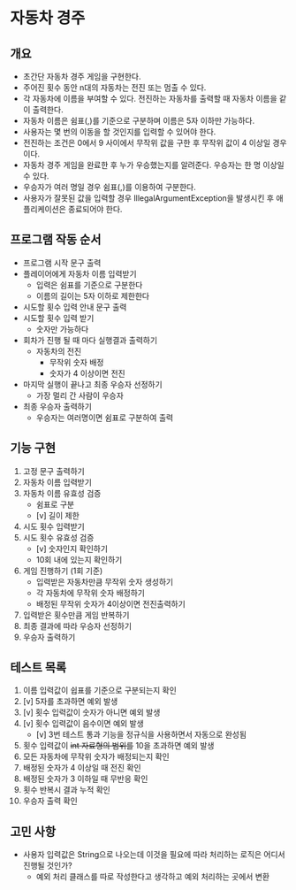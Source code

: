 # 자동차 경주
## 개요
- 초간단 자동차 경주 게임을 구현한다.
- 주어진 횟수 동안 n대의 자동차는 전진 또는 멈출 수 있다.
- 각 자동차에 이름을 부여할 수 있다. 전진하는 자동차를 출력할 때 자동차 이름을 같이 출력한다.
- 자동차 이름은 쉼표(,)를 기준으로 구분하며 이름은 5자 이하만 가능하다.
- 사용자는 몇 번의 이동을 할 것인지를 입력할 수 있어야 한다.
- 전진하는 조건은 0에서 9 사이에서 무작위 값을 구한 후 무작위 값이 4 이상일 경우이다.
- 자동차 경주 게임을 완료한 후 누가 우승했는지를 알려준다. 우승자는 한 명 이상일 수 있다.
- 우승자가 여러 명일 경우 쉼표(,)를 이용하여 구분한다.
- 사용자가 잘못된 값을 입력할 경우 IllegalArgumentException을 발생시킨 후 애플리케이션은 종료되어야 한다.

## 프로그램 작동 순서
- 프로그램 시작 문구 출력
- 플레이어에게 자동차 이름 입력받기
  - 입력은 쉼표를 기준으로 구분한다
  - 이름의 길이는 5자 이하로 제한한다
- 시도할 횟수 입력 안내 문구 출력
- 시도할 횟수 입력 받기
  - 숫자만 가능하다
- 회차가 진행 될 때 마다 실행결과 출력하기
  - 자동차의 전진
    - 무작위 숫자 배정
    - 숫자가 4 이상이면 전진
- 마지막 실행이 끝나고 최종 우승자 선정하기
  - 가장 멀리 간 사람이 우승자
- 최종 우승자 출력하기
  - 우승자는 여러명이면 쉼표로 구분하여 출력

## 기능 구현
1. 고정 문구 출력하기
2. 자동차 이름 입력받기
3. 자동차 이름 유효성 검증
   - 쉼표로 구분
   - [v] 길이 제한
4. 시도 횟수 입력받기
5. 시도 횟수 유효성 검증
   - [v] 숫자인지 확인하기
   - 10회 내에 있는지 확인하기
6. 게임 진행하기 (1회 기준)
   - 입력받은 자동차만큼 무작위 숫자 생성하기
   - 각 자동차에 무작위 숫자 배정하기
   - 배정된 무작위 숫자가 4이상이면 전진출력하기
7. 입력받은 횟수만큼 게임 반복하기
8. 최종 결과에 따라 우승자 선정하기
9. 우승자 출력하기

## 테스트 목록
1. 이름 입력값이 쉽표를 기준으로 구분되는지 확인
2. [v] 5자를 초과하면 예외 발생
3. [v] 횟수 입력값이 숫자가 아니면 예외 발생
4. [v] 횟수 입력값이 음수이면 예외 발생
   - [v] 3번 테스트 통과 기능을 정규식을 사용하면서 자동으로 완성됨
5. 횟수 입력값이 ~~int 자료형의 범위를~~ 10을 초과하면 예외 발생
6. 모든 자동차에 무작위 숫자가 배정되는지 확인
7. 배정된 숫자가 4 이상일 때 전진 확인
8. 배정된 숫자가 3 이하일 때 무반응 확인
9. 횟수 반복시 결과 누적 확인
10. 우승자 출력 확인

## 고민 사항
- 사용자 입력값은 String으로 나오는데 이것을 필요에 따라 처리하는 로직은 어디서 진행될 것인가?
  - 예외 처리 클래스를 따로 작성한다고 생각하고 예외 처리하는 곳에서 변환